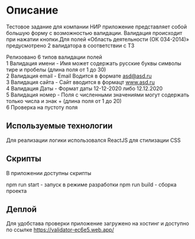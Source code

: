# Описание 
Тестовое задание для компании НИР приложение представляет собой большую форму с возможностью валидации. Валидация происходит при нажатии кнопки.Для полей «Область деятельности (ОК 034-2014)» предусмотрено 2 валидатора в соответствии с ТЗ

Релизовано 6 типов валидации полей  
1 Валидация имени - Имя может содержать русские буквы символы тире и пробелы (длина поля от 1 до 30)  
2 Валидация email - Email Водится в формате asd@asd.ru  
3 Валидация сайта - Сайт вводится в формацт www.asd.ru  
4 Валидация Даты - Формат даты 12-12-2020 либо 12.12.2020  
5 Валидация номер - Поля с численными значениями могут содержать только числа и знак + (длина поля от 1 до 20)  
6 Проверка на пустоту поля  

## Используемые технологии
Для реализации логики использовался ReactJS для стилизации CSS

## Скрипты 
В приложении доступны скрипты 

npm run start - запуск в режиме разработки
npm run build - сборка проекта

## Деплой
Для удобстава проверки приложение загружено на хостинг и доступно по ссылке https://validator-ec6e5.web.app/
